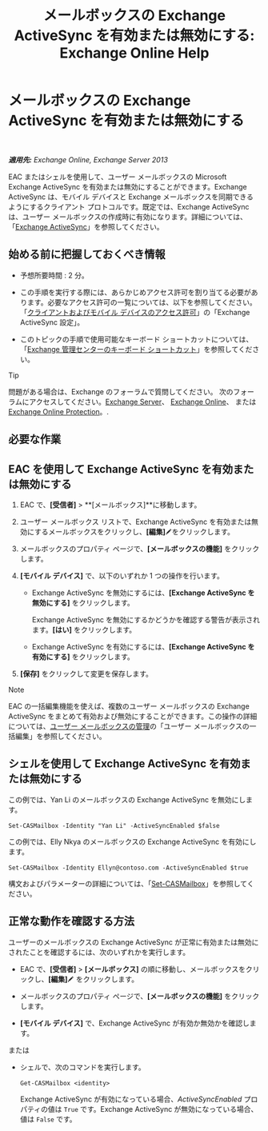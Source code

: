 ﻿---
title: 'メールボックスの Exchange ActiveSync を有効または無効にする: Exchange Online Help'
TOCTitle: メールボックスの Exchange ActiveSync を有効または無効にする
ms:assetid: dcf7c05b-b1b9-4b0f-800d-fec9f2ddc9e4
ms:mtpsurl: https://technet.microsoft.com/ja-jp/library/Bb124809(v=EXCHG.150)
ms:contentKeyID: 50555884
ms.date: 05/22/2018
mtps_version: v=EXCHG.150
ms.translationtype: HT
---

# メールボックスの Exchange ActiveSync を有効または無効にする

 

_**適用先:** Exchange Online, Exchange Server 2013_

EAC またはシェルを使用して、ユーザー メールボックスの Microsoft Exchange ActiveSync を有効または無効にすることができます。Exchange ActiveSync は、モバイル デバイスと Exchange メールボックスを同期できるようにするクライアント プロトコルです。既定では、Exchange ActiveSync は、ユーザー メールボックスの作成時に有効になります。詳細については、「[Exchange ActiveSync](exchange-activesync-exchange-2013-help.md)」を参照してください。

## 始める前に把握しておくべき情報

  - 予想所要時間 : 2 分。

  - この手順を実行する際には、あらかじめアクセス許可を割り当てる必要があります。必要なアクセス許可の一覧については、以下を参照してください。「[クライアントおよびモバイル デバイスのアクセス許可](clients-and-mobile-devices-permissions-exchange-2013-help.md)」の「Exchange ActiveSync 設定」。

  - このトピックの手順で使用可能なキーボード ショートカットについては、「[Exchange 管理センターのキーボード ショートカット](keyboard-shortcuts-in-the-exchange-admin-center-exchange-online-protection-help.md)」を参照してください。


> [!TIP]
> 問題がある場合は、Exchange のフォーラムで質問してください。 次のフォーラムにアクセスしてください。<A href="https://go.microsoft.com/fwlink/p/?linkid=60612">Exchange Server</A>、 <A href="https://go.microsoft.com/fwlink/p/?linkid=267542">Exchange Online</A>、 または <A href="https://go.microsoft.com/fwlink/p/?linkid=285351">Exchange Online Protection</A>。.



## 必要な作業

## EAC を使用して Exchange ActiveSync を有効または無効にする

1.  EAC で、**\[受信者\]** \> **\[メールボックス\]**に移動します。

2.  ユーザー メールボックス リストで、Exchange ActiveSync を有効または無効にするメールボックスをクリックし、**\[編集\]**![編集アイコン](images/Bb124582.6f53ccb2-1f13-4c02-bea0-30690e6ea71d(EXCHG.150).gif "編集アイコン")をクリックします。

3.  メールボックスのプロパティ ページで、**\[メールボックスの機能\]** をクリックします。

4.  **\[モバイル デバイス\]** で、以下のいずれか 1 つの操作を行います。
    
      - Exchange ActiveSync を無効にするには、**\[Exchange ActiveSync を無効にする\]** をクリックします。
        
        Exchange ActiveSync を無効にするかどうかを確認する警告が表示されます。**\[はい\]** をクリックします。
    
      - Exchange ActiveSync を有効にするには、**\[Exchange ActiveSync を有効にする\]** をクリックします。

5.  **\[保存\]** をクリックして変更を保存します。


> [!NOTE]
> EAC の一括編集機能を使えば、複数のユーザー メールボックスの Exchange ActiveSync をまとめて有効および無効にすることができます。この操作の詳細については、<A href="manage-user-mailboxes-exchange-2013-help.md">ユーザー メールボックスの管理</A>の「ユーザー メールボックスの一括編集」を参照してください。



## シェルを使用して Exchange ActiveSync を有効または無効にする

この例では、Yan Li のメールボックスの Exchange ActiveSync を無効にします。

    Set-CASMailbox -Identity "Yan Li" -ActiveSyncEnabled $false

この例では、Elly Nkya のメールボックスの Exchange ActiveSync を有効にします。

    Set-CASMailbox -Identity Ellyn@contoso.com -ActiveSyncEnabled $true

構文およびパラメーターの詳細については、「[Set-CASMailbox](https://technet.microsoft.com/ja-jp/library/bb125264\(v=exchg.150\))」を参照してください。

## 正常な動作を確認する方法

ユーザーのメールボックスの Exchange ActiveSync が正常に有効または無効にされたことを確認するには、次のいずれかを実行します。

  - EAC で、**\[受信者\]** \> **\[メールボックス\]** の順に移動し、メールボックスをクリックし、**\[編集\]**![編集アイコン](images/Bb124582.6f53ccb2-1f13-4c02-bea0-30690e6ea71d(EXCHG.150).gif "編集アイコン") をクリックします。

  - メールボックスのプロパティ ページで、**\[メールボックスの機能\]** をクリックします。

  - **\[モバイル デバイス\]** で、Exchange ActiveSync が有効か無効かを確認します。

または

  - シェルで、次のコマンドを実行します。
    
        Get-CASMailbox <identity>
    
    Exchange ActiveSync が有効になっている場合、*ActiveSyncEnabled* プロパティの値は `True` です。Exchange ActiveSync が無効になっている場合、値は `False` です。

